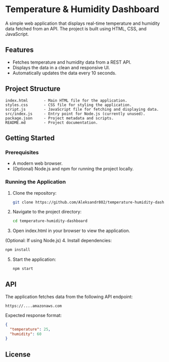 # Temperature & Humidity Dashboard

A simple web application that displays real-time temperature and humidity data fetched from an API. The project is built using HTML, CSS, and JavaScript.

## Features
- Fetches temperature and humidity data from a REST API.
- Displays the data in a clean and responsive UI.
- Automatically updates the data every 10 seconds.

## Project Structure
```
index.html       - Main HTML file for the application.
styles.css       - CSS file for styling the application.
script.js        - JavaScript file for fetching and displaying data.
src/index.js     - Entry point for Node.js (currently unused).
package.json     - Project metadata and scripts.
README.md        - Project documentation.
```

## Getting Started

### Prerequisites
- A modern web browser.
- (Optional) Node.js and npm for running the project locally.

### Running the Application
1. Clone the repository:
   ```bash
   git clone https://github.com/Aleksandr802/temperature-humidity-dashboard.git
   ```
2. Navigate to the project directory:
   ```bash
   cd temperature-humidity-dashboard
   ```
3. Open index.html in your browser to view the application.

(Optional: If using Node.js)
4. Install dependencies:
   ```bash
   npm install
   ```
5. Start the application:
   ```bash
   npm start
   ```

## API
The application fetches data from the following API endpoint:
```
https://....amazonaws.com
```
Expected response format:
```json
{
  "temperature": 25,
  "humidity": 60
}
```

## License
